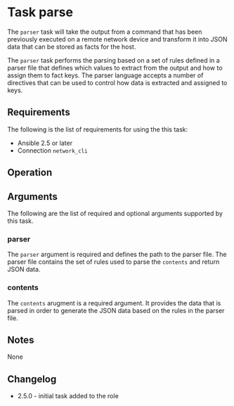 # Task parse
The ```parser``` task will take the output from a command that has been
previously executed on a remote network device and transform it into JSON data
that can be stored as facts for the host.

The ```parser``` task performs the parsing based on a set of rules defined in a
parser file that defines which values to extract from the output and how to
assign them to fact keys.  The parser language accepts a number of directives
that can be used to control how data is extracted and assigned to keys.  

## Requirements
The following is the list of requirements for using the this task:

* Ansible 2.5 or later
* Connection ```network_cli```

## Operation

## Arguments
The following are the list of required and optional arguments supported by this
task.

### parser
The ```parser``` argument is required and defines the path to the parser file.
The parser file contains the set of rules used to parse the ```contents``` and
return JSON data.

### contents
The ```contents``` arugment is a required argument.  It provides the data that
is parsed in order to generate the JSON data based on the rules in the parser
file.

## Notes
None

## Changelog

* 2.5.0 - initial task added to the role

